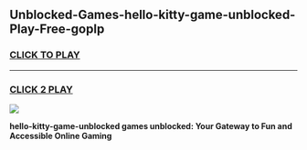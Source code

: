 
## Unblocked-Games-hello-kitty-game-unblocked-Play-Free-goplp
<h3>
<a href="https://premium76.site?title=hello-kitty-game-unblocked&ref=19M">CLICK TO PLAY</a></h3>
<hr>

<h3>
<a href="https://premium76.site?title=hello-kitty-game-unblocked&ref=19M">CLICK 2 PLAY</a>
  
</h3>

<a href="https://premium76.site?title=hello-kitty-game-unblocked&ref=19M"><img src="https://clearcache.store/games.png"></a>


**hello-kitty-game-unblocked games unblocked: Your Gateway to Fun and Accessible Online Gaming**
